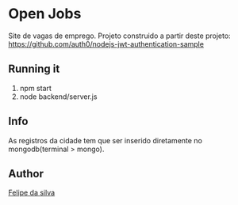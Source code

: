 # Open Jobs

Site de vagas de emprego.
Projeto construido a partir deste projeto: https://github.com/auth0/nodejs-jwt-authentication-sample

## Running it

1. npm start 
2. node backend/server.js

## Info

As registros da cidade tem que ser inserido diretamente no mongodb(terminal > mongo). 

## Author

[Felipe da silva](https://github.com/felipedasilva)

